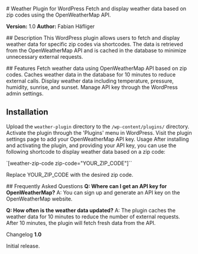 # Weather Plugin for WordPress
Fetch and display weather data based on zip codes using the OpenWeatherMap API.

**Version:** 1.0
**Author:** Fabian Häfliger

## Description
This WordPress plugin allows users to fetch and display weather data for specific zip codes via shortcodes. The data is retrieved from the OpenWeatherMap API and is cached in the database to minimize unnecessary external requests.

## Features
Fetch weather data using OpenWeatherMap API based on zip codes.
Caches weather data in the database for 10 minutes to reduce external calls.
Display weather data including temperature, pressure, humidity, sunrise, and sunset.
Manage API key through the WordPress admin settings.

## Installation
Upload the `weather-plugin` directory to the `/wp-content/plugins/` directory.
Activate the plugin through the 'Plugins' menu in WordPress.
Visit the plugin settings page to add your OpenWeatherMap API key.
Usage
After installing and activating the plugin, and providing your API key, you can use the following shortcode to display weather data based on a zip code:

`[weather-zip-code zip-code="YOUR_ZIP_CODE"]``

Replace YOUR_ZIP_CODE with the desired zip code.

## Frequently Asked Questions
**Q: Where can I get an API key for OpenWeatherMap?**
A: You can sign up and generate an API key on the OpenWeatherMap website.

**Q: How often is the weather data updated?**
A: The plugin caches the weather data for 10 minutes to reduce the number of external requests. After 10 minutes, the plugin will fetch fresh data from the API.

Changelog
**1.0**

Initial release.